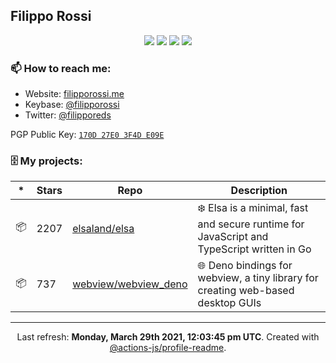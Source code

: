 ## Filippo Rossi

<p align="center">
  <img src="https://img.shields.io/badge/last%20major%20release-aug.%202000-important" />
  <img src="https://img.shields.io/badge/unminified%20size-6%20feet%206%20inches-informational" />
  <img src="https://img.shields.io/badge/vulnerabilities-high-critical" />
  <img src="https://img.shields.io/badge/code%20quality-A%20for%20effort-success" />
</p>

### 📫 How to reach me:

- Website: [filipporossi.me](https://filipporossi.me/)
- Keybase: [@filipporossi](https://keybase.io/filipporossi)
- Twitter: [@filipporeds](https://twitter.com/filipporeds)

PGP Public Key: [`170D 27E0 3F4D E09E`](https://keybase.io/filipporossi/pgp_keys.asc)

### 🗄 My projects:

|*|Stars|Repo|Description|
|---|---|---|---|
| 📦 | 2207 | [elsaland/elsa](https://github.com/elsaland/elsa) | ❄️ Elsa is a minimal, fast and secure runtime for JavaScript and TypeScript written in Go |
| 📦 | 737 | [webview/webview_deno](https://github.com/webview/webview_deno) | 🌐 Deno bindings for webview, a tiny library for creating web-based desktop GUIs |

---

<p align="center">Last refresh: <b>Monday, March 29th 2021, 12:03:45 pm UTC</b>. Created with <a href=https://github.com/marketplace/actions/profile-readme>@actions-js/profile-readme</a>.</p>
